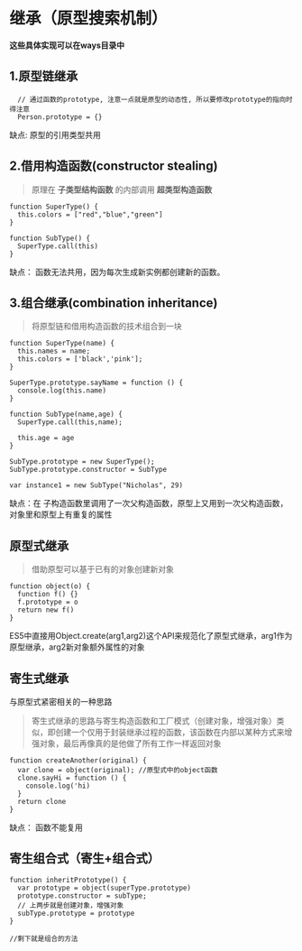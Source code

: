 # 继承（原型搜索机制）

**这些具体实现可以在ways目录中**

## 1.原型链继承

```
  // 通过函数的prototype, 注意一点就是原型的动态性, 所以要修改prototype的指向时得注意
  Person.prototype = {}
```

缺点: 原型的引用类型共用

## 2.借用构造函数(constructor stealing)
> 原理在 **子类型结构函数** 的内部调用 **超类型构造函数**

```
function SuperType() {
  this.colors = ["red","blue","green"]
}

function SubType() {
  SuperType.call(this)
}

```

缺点： 函数无法共用，因为每次生成新实例都创建新的函数。

## 3.组合继承(combination inheritance)
> 将原型链和借用构造函数的技术组合到一块

```
function SuperType(name) {
  this.names = name;
  this.colors = ['black','pink'];
}

SuperType.prototype.sayName = function () {
  console.log(this.name)
}

function SubType(name,age) {
  SuperType.call(this,name);

  this.age = age
}

SubType.prototype = new SuperType();
SubType.prototype.constructor = SubType

var instance1 = new SubType("Nicholas", 29)

```

缺点：在 子构造函数里调用了一次父构造函数，原型上又用到一次父构造函数，对象里和原型上有重复的属性

## 原型式继承

> 借助原型可以基于已有的对象创建新对象

```
function object(o) {
  function f() {}
  f.prototype = o
  return new f()
}
```

ES5中直接用Object.create(arg1,arg2)这个API来规范化了原型式继承，arg1作为原型继承，arg2新对象额外属性的对象

## 寄生式继承
与原型式紧密相关的一种思路
> 寄生式继承的思路与寄生构造函数和工厂模式（创建对象，增强对象）类似，即创建一个仅用于封装继承过程的函数，该函数在内部以某种方式来增强对象，最后再像真的是他做了所有工作一样返回对象

```
function createAnother(original) {
  var clone = object(original); //原型式中的object函数
  clone.sayHi = function () {
    console.log('hi)
  }
  return clone
}
```

缺点： 函数不能复用

## 寄生组合式（寄生+组合式）

```
function inheritPrototype() {
  var prototype = object(superType.prototype)
  prototype.constructor = subType;
  // 上两步就是创建对象，增强对象
  subType.prototype = prototype
}

//剩下就是组合的方法
```